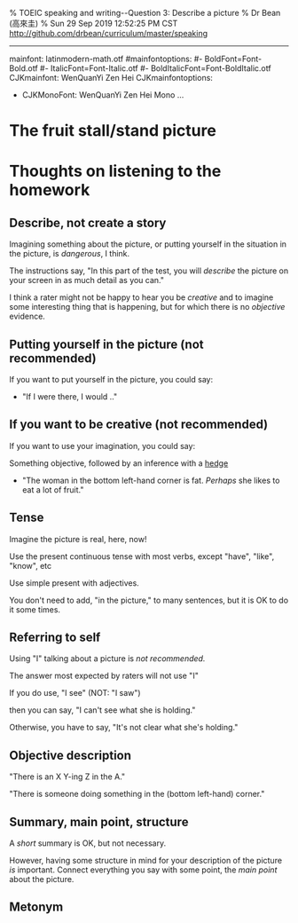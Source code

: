 % TOEIC speaking and writing--Question 3: Describe a picture
% Dr Bean (高來圭)
% Sun 29 Sep 2019 12:52:25 PM CST http://github.com/drbean/curriculum/master/speaking

---
mainfont: latinmodern-math.otf
#mainfontoptions: 
#- BoldFont=Font-Bold.otf
#- ItalicFont=Font-Italic.otf
#- BoldItalicFont=Font-BoldItalic.otf
CJKmainfont: WenQuanYi Zen Hei
CJKmainfontoptions: 
  - CJKMonoFont: WenQuanYi Zen Hei Mono
...

# The fruit stall/stand picture

# Thoughts on listening to the homework

## Describe, not create a story

Imagining something about the picture, or putting yourself in the situation in the picture, is *dangerous*, I think.

The instructions say, "In this part of the test, you will *describe* the
picture on your screen in as much detail as you can."

I think a rater might not be happy to hear you be *creative* and to imagine some interesting thing that is happening, but for which there is no *objective* evidence.

## Putting yourself in the picture (not recommended)

If you want to put yourself in the picture, you could say:

* "If I were there, I would .."

## If you want to be creative (not recommended)

If you want to use your imagination, you could say:

Something objective, followed by an inference with a
[hedge](http://en.wikipedia.org/wiki/hedge)

* "The woman in the bottom left-hand corner is fat. *Perhaps* she likes to eat a lot of fruit."

## Tense

Imagine the picture is real, here, now!

Use the present continuous tense with most verbs, except "have", "like", "know", etc

Use simple present with adjectives.

You don't need to add, "in the picture," to many sentences, but it is OK to do it some times.

## Referring to self

Using "I" talking about a picture is _not recommended._

The answer most expected by raters will not use "I"

If you do use, "I see" (NOT: "I saw") 

then you can say, "I can't see what she is holding."

Otherwise, you have to say, "It's not clear what she's holding."

## Objective description

"There is an X Y-ing Z in the A."

"There is someone doing something in the (bottom left-hand) corner."

## Summary, main point, structure

A *short* summary is OK, but not necessary.

However, having some structure in mind for your description of the picture *is* important. Connect everything you say with some point, the *main point* about the picture.



## Metonym


